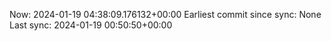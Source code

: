 Now: 2024-01-19 04:38:09.176132+00:00 Earliest commit since sync: None Last sync: 2024-01-19 00:50:50+00:00
